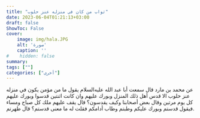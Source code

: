 ```yaml
---
title: "ثواب من كان في منزله عنز حلوب"
date: 2023-06-04T01:21:13+03:00
draft: false
ShowToc: False
cover:
    image: img/hala.JPG
    alt: 'صورة'
    caption: ''
#    hidden: false
summary: 
tags: [""]
categories: ["أخرى"]
---
```

عن محمد بن مارد قال سمعت أبا عبد
الله عليه‌السلام يقول ما من مؤمن يكون في منزله عنز حلوب الا قدس أهل
ذلك المنزل وبورك عليهم وان كانت اثنتين قدسوا وبورك عليهم كل يوم
مرتين وقال بعض أصحابنا وكيف يقدسون؟ قال يقف عليهم ملك كل
صباح ومساء فيقول قدستم وبورك عليكم وطبتم وطاب أدامكم فقلت له
ما معنى قدستم؟ قال طهرتم.


